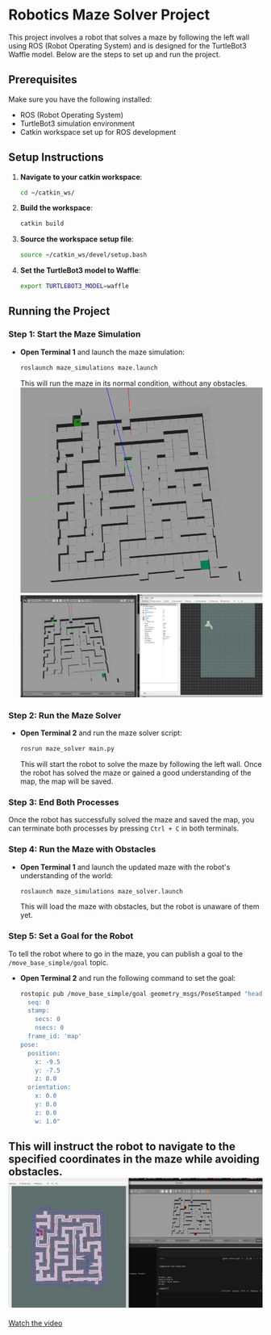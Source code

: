 
# Robotics Maze Solver Project

This project involves a robot that solves a maze by following the left wall using ROS (Robot Operating System) and is designed for the TurtleBot3 Waffle model. Below are the steps to set up and run the project.

## Prerequisites

Make sure you have the following installed:
- ROS (Robot Operating System)
- TurtleBot3 simulation environment
- Catkin workspace set up for ROS development

## Setup Instructions

1. **Navigate to your catkin workspace**:
   ```bash
   cd ~/catkin_ws/
   ```

2. **Build the workspace**:
   ```bash
   catkin build
   ```

3. **Source the workspace setup file**:
   ```bash
   source ~/catkin_ws/devel/setup.bash
   ```

4. **Set the TurtleBot3 model to Waffle**:
   ```bash
   export TURTLEBOT3_MODEL=waffle
   ```

## Running the Project

### Step 1: Start the Maze Simulation

- **Open Terminal 1** and launch the maze simulation:
   ```bash
   roslaunch maze_simulations maze.launch
   ```
   This will run the maze in its normal condition, without any obstacles.
![init maze](image/init_maze_image.png)
![alt text](image/image_RVIZ.png)
### Step 2: Run the Maze Solver

- **Open Terminal 2** and run the maze solver script:
   ```bash
   rosrun maze_solver main.py
   ```
   This will start the robot to solve the maze by following the left wall. Once the robot has solved the maze or gained a good understanding of the map, the map will be saved.

### Step 3: End Both Processes

Once the robot has successfully solved the maze and saved the map, you can terminate both processes by pressing `Ctrl + C` in both terminals.

### Step 4: Run the Maze with Obstacles

- **Open Terminal 1** and launch the updated maze with the robot's understanding of the world:
   ```bash
   roslaunch maze_simulations maze_solver.launch
   ```
   This will load the maze with obstacles, but the robot is unaware of them yet.

### Step 5: Set a Goal for the Robot

To tell the robot where to go in the maze, you can publish a goal to the `/move_base_simple/goal` topic.

- **Open Terminal 2** and run the following command to set the goal:
   ```bash
   rostopic pub /move_base_simple/goal geometry_msgs/PoseStamped "header:
     seq: 0
     stamp:
       secs: 0
       nsecs: 0
     frame_id: 'map'
   pose:
     position:
       x: -9.5
       y: -7.5
       z: 0.0
     orientation:
       x: 0.0
       y: 0.0
       z: 0.0
       w: 1.0"
   ```

This will instruct the robot to navigate to the specified coordinates in the maze while avoiding obstacles.
![alt text](./image/final_image.png)
---

[Watch the video](https://youtu.be/EAJ-3ry8NRQ)